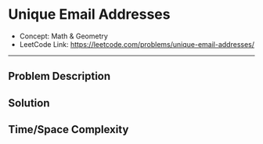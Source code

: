 # Unique Email Addresses

- Concept: Math & Geometry
- LeetCode Link: https://leetcode.com/problems/unique-email-addresses/

---

## Problem Description

## Solution

## Time/Space Complexity

